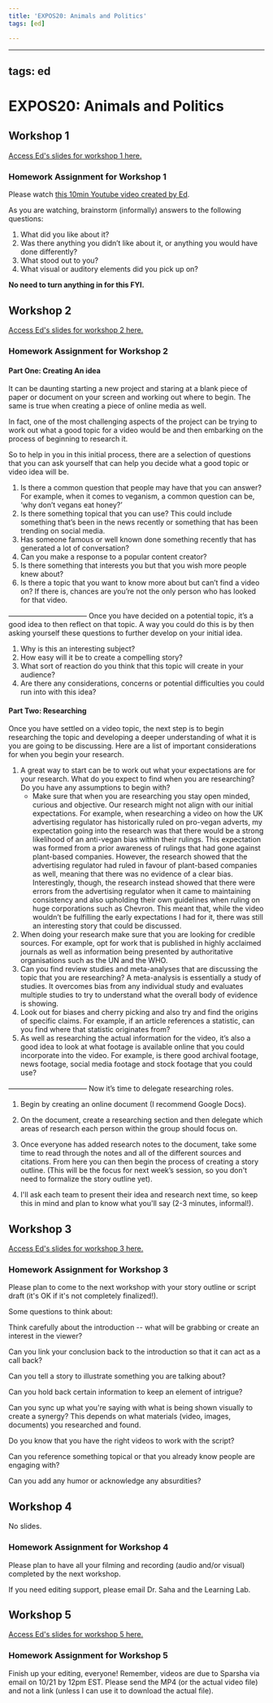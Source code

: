 ```yaml
---
title: 'EXPOS20: Animals and Politics'
tags: [ed]

---
```


---
tags: ed
---

# EXPOS20: Animals and Politics

## Workshop 1
[Access Ed's slides for workshop 1 here.](https://drive.google.com/file/d/1stArEyfFoUTTxQR6oTqF6GK4MgLaSJ2e/view?usp=sharing)

### Homework Assignment for Workshop 1

Please watch [this 10min Youtube video created by Ed](https://youtu.be/ml2ZBDuLNXk).

As you are watching, brainstorm (informally) answers to the following questions:
1. What did you like about it?
2. Was there anything you didn’t like about it, or anything you would have done differently?
3. What stood out to you?
4. What visual or auditory elements did you pick up on?

**No need to turn anything in for this FYI.**

## Workshop 2

[Access Ed's slides for workshop 2 here.](https://drive.google.com/file/d/1KpJm2hdfNZ7gEuYxmJaSpV9zDhAsHmFm/view?usp=sharing)

### Homework Assignment for Workshop 2

#### Part One: Creating An idea

It can be daunting starting a new project and staring at a blank piece of paper or document on your screen and working out where to begin. The same is true when creating a piece of online media as well.

In fact, one of the most challenging aspects of the project can be trying to work out what a good topic for a video would be and then embarking on the process of beginning to research it.

So to help in you in this initial process, there are a selection of questions that you can ask yourself that can help you decide what a good topic or video idea will be.

1) Is there a common question that people may have that you can answer? For example, when it comes to veganism, a common question can be, ‘why don’t vegans eat honey?’
2) Is there something topical that you can use? This could include something that’s been in the news recently or something that has been trending on social media.
3) Has someone famous or well known done something recently that has generated a lot of conversation?
4) Can you make a response to a popular content creator?
5) Is there something that interests you but that you wish more people knew about?
6) Is there a topic that you want to know more about but can’t find a video on? If there is, chances are you’re not the only person who has looked for that video.



———————————
Once you have decided on a potential topic, it’s a good idea to then reflect on that topic. A way you could do this is by then asking yourself these questions to further develop on your initial idea.
1) Why is this an interesting subject?
2) How easy will it be to create a compelling story?
3) What sort of reaction do you think that this topic will create in your audience?
4) Are there any considerations, concerns or potential difficulties you could run into with this idea?

#### Part Two: Researching
Once you have settled on a video topic, the next step is to begin researching the topic and developing a deeper understanding of what it is you are going to be discussing.
Here are a list of important considerations for when you begin your research.
1) A great way to start can be to work out what your expectations are for your research. What do you expect to find when you are researching? Do you have any assumptions to begin with?
    * Make sure that when you are researching you stay open minded, curious and objective. Our research might not align with our initial expectations. For example, when researching a video on how the UK advertising regulator has historically ruled on pro-vegan adverts, my expectation going into the research was that there would be a strong likelihood of an anti-vegan bias within their rulings. This expectation was formed from a prior awareness of rulings that had gone against plant-based companies. However, the research showed that the advertising regulator had ruled in favour of plant-based companies as well, meaning that there was no evidence of a clear bias. Interestingly, though, the research instead showed that there were errors from the advertising regulator when it came to maintaining consistency and also upholding their own guidelines when ruling on huge corporations such as Chevron. This meant that, while the video wouldn’t be fulfilling the early expectations I had for it, there was still an interesting story that could be discussed.
2) When doing your research make sure that you are looking for credible sources. For example, opt for work that is published in highly acclaimed journals as well as information being presented by authoritative organisations such as the UN and the WHO.
3) Can you find review studies and meta-analyses that are discussing the topic that you are researching? A meta-analysis is essentially a study of studies. It overcomes bias from any individual study and evaluates multiple studies to try to understand what the overall body of evidence is showing.
4) Look out for biases and cherry picking and also try and find the origins of specific claims. For example, if an article references a statistic, can you find where that statistic originates from?
5) As well as researching the actual information for the video, it’s also a good idea to look at what footage is available online that you could incorporate into the video. For example, is there good archival footage, news footage, social media footage and stock footage that you could use?

———————————
Now it’s time to delegate researching roles. 

1. Begin by creating an online document (I recommend Google Docs).

2. On the document, create a researching section and then delegate which areas of research each person within the group should focus on.

3. Once everyone has added research notes to the document, take some time to read through the notes and all of the different sources and citations. From here you can then begin the process of creating a story outline. (This will be the focus for next week’s session, so you don't need to formalize the story outline yet). 

4. I'll ask each team to present their idea and research next time, so keep this in mind and plan to know what you'll say (2-3 minutes, informal!). 


## Workshop 3

[Access Ed's slides for workshop 3 here.](https://drive.google.com/file/d/1gUKJLlyN19flxcbv0G6JJpAxz9t4TIxt/view?usp=sharing)

### Homework Assignment for Workshop 3

Please plan to come to the next workshop with your story outline or script draft (it's OK if it's not completely finalized!).

Some questions to think about:

Think carefully about the introduction -- what will be grabbing or create an interest in the viewer?

Can you link your conclusion back to the introduction so that it can act as a call back?

Can you tell a story to illustrate something you are talking about?

Can you hold back certain information to keep an element of intrigue?

Can you sync up what you're saying with what is being shown visually to create a synergy? This depends on what materials (video, images, documents) you researched and found. 

Do you know that you have the right videos to work with the script?

Can you reference something topical or that you already know people are engaging with?

Can you add any humor or acknowledge any absurdities?

## Workshop 4

No slides.

### Homework Assignment for Workshop 4

Please plan to have all your filming and recording (audio and/or visual) completed by the next workshop. 

If you need editing support, please email Dr. Saha and the Learning Lab. 

## Workshop 5

[Access Ed's slides for workshop 5 here.](https://drive.google.com/file/d/13D10B58dg9FIdGLfwLuRasCA_82qYxzg/view?usp=sharing)

### Homework Assignment for Workshop 5

Finish up your editing, everyone! Remember, videos are due to Sparsha via email on 10/21 by 12pm EST. Please send the MP4 (or the actual video file) and not a link (unless I can use it to download the actual file). 